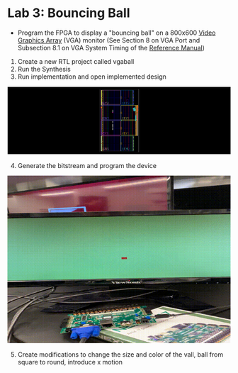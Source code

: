 # Lab 3: Bouncing Ball

* Program the FPGA to display a "bouncing ball" on a 800x600 [Video Graphics Array](https://en.wikipedia.org/wiki/Video_Graphics_Array) (VGA) monitor (See Section 8 on VGA Port and Subsection 8.1 on VGA System Timing of the [Reference Manual]( https://reference.digilentinc.com/_media/reference/programmable-logic/nexys-a7/nexys-a7_rm.pdf))

1. Create a new RTL project called vgaball
2. Run the Synthesis
3. Run implementation and open implemented design

![Implementation](./implementation.PNG)

4. Generate the bitstream and program the device

![IMG_2055.gif](./IMG_2055.gif)

5. Create modifications to change the size and color of the vall, ball from square to round, introduce x motion

